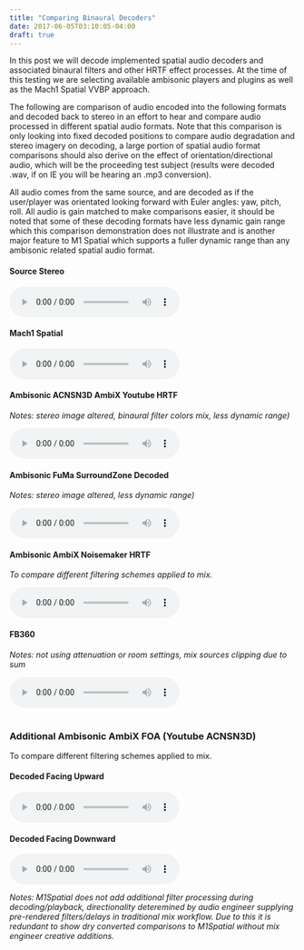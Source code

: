 ```yaml
---
title: "Comparing Binaural Decoders"
date: 2017-06-05T03:10:05-04:00
draft: true
---
```


In this post we will decode implemented spatial audio decoders and associated binaural filters and other HRTF effect processes. At the time of this testing we are selecting available ambisonic players and plugins as well as the Mach1 Spatial VVBP approach. 

The following are comparison of audio encoded into the following formats and decoded back to stereo in an effort to hear and compare audio processed in different spatial audio formats. Note that this comparison is only looking into fixed decoded positions to compare audio degradation and stereo imagery on decoding, a large portion of spatial audio format comparisons should also derive on the effect of orientation/directional audio, which will be the proceeding test subject (results were decoded .wav, if on IE you will be hearing an .mp3 conversion).

All audio comes from the same source, and are decoded as if the user/player was orientated looking forward with Euler angles: yaw, pitch, roll. All audio is gain matched to make comparisons easier, it should be noted that some of these decoding formats have less dynamic gain range which this comparison demonstration does not illustrate and is another major feature to M1 Spatial which supports a fuller dynamic range than any ambisonic related spatial audio format.

<p>
    <h4>Source Stereo</h4>
      <audio controls="controls">
      <source src="resources/compare-binaural-decode/audio/wav/WhiteNoise_CleanStereo.wav" type="audio/wav">
      <source src="resources/compare-binaural-decode/audio/mp3/WhiteNoise_CleanStereo.mp3" type="audio/mp3">
      Your browser does not support the audio element.</audio>
    <br>
</p>
<p>
    <h4>Mach1 Spatial</h4>
      <p><i></p></i>
      <audio controls="controls">
      <source src="resources/compare-binaural-decode/audio/wav/WhiteNoise_M1_Spatial.wav" type="audio/wav">
      <source src="resources/compare-binaural-decode/audio/mp3/WhiteNoise_M1_Spatial.mp3" type="audio/mp3">
      Your browser does not support the audio element.</audio>
    <br>
</p>
<p>
    <h4>Ambisonic ACNSN3D AmbiX Youtube HRTF</h4>
      <p><i>Notes: stereo image altered, binaural filter colors mix, less dynamic range)</p></i>
      <audio controls="controls">
      <source src="resources/compare-binaural-decode/audio/wav/WhiteNoise_ENC_AmbiX_AmbiPan_DEC_Ambihead_YoutubeHRTF.wav" type="audio/wav">
      <source src="resources/compare-binaural-decode/audio/mp3/WhiteNoise_ENC_AmbiX_AmbiPan_DEC_Ambihead_YoutubeHRTF.mp3" type="audio/mp3">
      Your browser does not support the audio element.</audio>
    <br>
</p>
<p>
    <h4>Ambisonic FuMa SurroundZone Decoded</h4>
      <p><i>Notes: stereo image altered, less dynamic range)</p></i>
      <audio controls="controls">
      <source src="resources/compare-binaural-decode/audio/wav/WhiteNoise_ENC_AmbiPan_Fuma_DEC_SurroundZone.wav" type="audio/wav">
      <source src="resources/compare-binaural-decode/audio/mp3/WhiteNoise_ENC_AmbiPan_Fuma_DEC_SurroundZone.mp3" type="audio/mp3">
      Your browser does not support the audio element.</audio>
    <br>
</p>
<p>
    <h4>Ambisonic AmbiX Noisemaker HRTF</h4>
      <p><i>To compare different filtering schemes applied to mix.</p></i>
      <audio controls="controls">
      <source src="resources/compare-binaural-decode/audio/wav/WhiteNoise_ENC_AmbiPan_AmbiX_DEC_Ambihead_NoisemakersHRTF.wav" type="audio/wav">
      <source src="resources/compare-binaural-decode/audio/mp3/WhiteNoise_ENC_AmbiPan_AmbiX_DEC_Ambihead_NoisemakersHRTF.mp3" type="audio/mp3">
      Your browser does not support the audio element.</audio>
    <br>
</p>
<p>
    <h4>FB360</h4>
      <p><i>Notes: not using attenuation or room settings, mix sources clipping due to sum</p></i>
      <audio controls="controls">
      <source src="resources/compare-binaural-decode/audio/wav/WhiteNoise_FB360.wav" type="audio/wav">
      <source src="resources/compare-binaural-decode/audio/mp3/WhiteNoise_FB360.mp3" type="audio/mp3">
      Your browser does not support the audio element.</audio>
    <br>
    <br>
</p>
<!-- <p>
    <h4>Source Stereo (Warning: Loudest Sample)</h4>
      <audio controls="controls">
      <source src="resources/compare-binaural-decode/audio/wav/stereosource.wav" type="audio/wav">
      <source src="resources/compare-binaural-decode/audio/mp3/stereosource.mp3" type="audio/mp3">
      Your browser does not support the audio element.</audio>
    <br>
</p>
<p>
    <h4>Ambisonic AmbiX FOA (Youtube ACNSN3D)</h4>
      <p><i>Notes: stereo image drastically altered, binaural filter colors mix, slight gain reduction, less dynamic range)</p></i>
      <audio controls="controls">
      <source src="resources/compare-binaural-decode/audio/wav/ambix_forward.wav" type="audio/wav">
      <source src="resources/compare-binaural-decode/audio/mp3/ambix_forward.mp3" type="audio/mp3">
      Your browser does not support the audio element.</audio>
    <br>
</p>
<p>
    <h4>Ambisonic ACNSN3D Decoding without Binaural Filters</h4>
      <p><i>Notes: stereo image drastically altered, slight gain reduction, less dynamic range)</p></i>
      <audio controls="controls">
      <source src="resources/compare-binaural-decode/audio/wav/*.wav" type="audio/wav">
      <source src="resources/compare-binaural-decode/audio/mp3/*.mp3" type="audio/mp3">
      Your browser does not support the audio element.</audio>
    <br>
</p>
<p>
    <h4>Mach1 Spatial</h4>
      <p><i>Notes: slight gain reduction</p></i>
      <audio controls="controls">
      <source src="resources/compare-binaural-decode/audio/wav/m1spatial_forward.wav" type="audio/wav">
      <source src="resources/compare-binaural-decode/audio/mp3/m1spatial_forward.mp3" type="audio/mp3">
      Your browser does not support the audio element.</audio>
    <br>
</p>
<p>
	<h4>FB360</h4>
      <p><i>Notes: not using attenuation or room settings, mix sources clipping due to sum</p></i>
      <audio controls="controls">
      <source src="resources/compare-binaural-decode/audio/wav/fb360_forward.wav" type="audio/wav">
      <source src="resources/compare-binaural-decode/audio/mp3/fb360_forward.mp3" type="audio/mp3">
      Your browser does not support the audio element.</audio>
    <br> 
</p> -->

<h3>Additional Ambisonic AmbiX FOA (Youtube ACNSN3D)</h3>
<p>
      <p>To compare different filtering schemes applied to mix.</p>
      <h4>Decoded Facing Upward</h4>
      <audio controls="controls">
      <source src="resources/compare-binaural-decode/audio/wav/ambix_up.wav" type="audio/wav">
      <source src="resources/compare-binaural-decode/audio/mp3/ambix_up.mp3" type="audio/mp3">
      Your browser does not support the audio element.</audio>
    <br>
</p>
<p>    
    <h4>Decoded Facing Downward</h4>
      <audio controls="controls">
      <source src="resources/compare-binaural-decode/audio/wav/ambix_down.wav" type="audio/wav">
      <source src="resources/compare-binaural-decode/audio/mp3/ambix_down.mp3" type="audio/mp3">
      Your browser does not support the audio element.</audio>
    <br>
</p>

<p></p>

*Notes: M1Spatial does not add additional filter processing during decoding/playback, directionality deteremined by audio engineer supplying pre-rendered filters/delays in traditional mix workflow. Due to this it is redundant to show dry converted comparisons to M1Spatial without mix engineer creative additions.*
